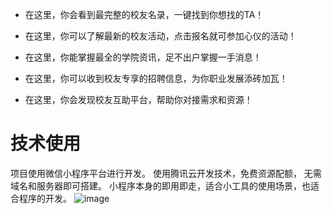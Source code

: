 - 在这里，你会看到最完整的校友名录，一键找到你想找的TA！

- 在这里，你可以了解最新的校友活动，点击报名就可参加心仪的活动！

- 在这里，你能掌握最全的学院资讯，足不出户掌握一手消息！

- 在这里，你可以收到校友专享的招聘信息，为你职业发展添砖加瓦！

- 在这里，你会发现校友互助平台，帮助你对接需求和资源！

# 技术使用
项目使用微信小程序平台进行开发。 使用腾讯云开发技术，免费资源配额， 无需域名和服务器即可搭建。 小程序本身的即用即走，适合小工具的使用场景，也适合程序的开发。
![image](https://user-images.githubusercontent.com/89532109/130811555-d532c37f-acf4-45ea-921d-9c488e589855.png)
